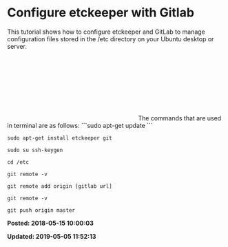 # Configure etckeeper with Gitlab

 This tutorial shows how to configure etckeeper and GitLab to manage configuration files stored in the /etc directory on your Ubuntu desktop or server.
 <iframe width=""560"" height=""315"" src=""https://www.youtube.com/embed/dPm8cazYy00"" frameborder=""0"" allow=""autoplay; encrypted-media"" allowfullscreen=""""></iframe>
 The commands that are used in terminal are as follows:
 ```sudo apt-get update ```

 ```sudo apt-get install etckeeper git```

 ```sudo su ssh-keygen ```

 ```cd /etc ```

 ```git remote -v ```

 ```git remote add origin [gitlab url] ```

 ```git remote -v```

 ```git push origin master ```



**Posted: 2018-05-15 10:00:03** 

**Updated: 2019-05-05 11:52:13** 


